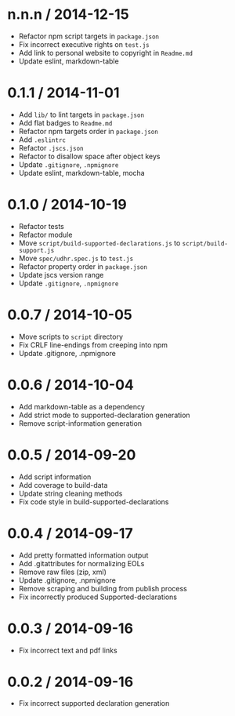 
n.n.n / 2014-12-15
==================

 * Refactor npm script targets in `package.json`
 * Fix incorrect executive rights on `test.js`
 * Add link to personal website to copyright in `Readme.md`
 * Update eslint, markdown-table

0.1.1 / 2014-11-01
==================

 * Add `lib/` to lint targets in `package.json`
 * Add flat badges to `Readme.md`
 * Refactor npm targets order in `package.json`
 * Add `.eslintrc`
 * Refactor `.jscs.json`
 * Refactor to disallow space after object keys
 * Update `.gitignore`, `.npmignore`
 * Update eslint, markdown-table, mocha

0.1.0 / 2014-10-19
==================

 * Refactor tests
 * Refactor module
 * Move `script/build-supported-declarations.js` to `script/build-support.js`
 * Move `spec/udhr.spec.js` to `test.js`
 * Refactor property order in `package.json`
 * Update jscs version range
 * Update `.gitignore`, `.npmignore`

0.0.7 / 2014-10-05
==================

 * Move scripts to `script` directory
 * Fix CRLF line-endings from creeping into npm
 * Update .gitignore, .npmignore

0.0.6 / 2014-10-04
==================

 * Add markdown-table as a dependency
 * Add strict mode to supported-declaration generation
 * Remove script-information generation

0.0.5 / 2014-09-20
==================

 * Add script information
 * Add coverage to build-data
 * Update string cleaning methods
 * Fix code style in build-supported-declarations

0.0.4 / 2014-09-17
==================

 * Add pretty formatted information output
 * Add .gitattributes for normalizing EOLs
 * Remove raw files (zip, xml)
 * Update .gitignore, .npmignore
 * Remove scraping and building from publish process
 * Fix incorrectly produced Supported-declarations

0.0.3 / 2014-09-16
==================

 * Fix incorrect text and pdf links

0.0.2 / 2014-09-16
==================

 * Fix incorrect supported declaration generation
